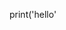 print('hello'

<!---
udayred/udayred is a ✨ special ✨ repository because its `README.md` (this file) appears on your GitHub profile.
You can click the Preview link to take a look at your changes.
--->
